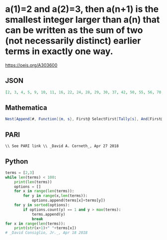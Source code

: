 # a\(1\)\=2 and a\(2\)\=3, then a\(n\+1\) is the smallest integer larger than a\(n\) that can be written as the sum of two \(not necessarily distinct\) earlier terms in exactly one way\.
https://oeis.org/A303600
## JSON
```JSON
[2, 3, 4, 5, 9, 10, 11, 16, 22, 24, 28, 29, 30, 37, 42, 50, 55, 56, 70, 73, 76, 82, 89, 95, 101, 102, 115, 128, 133, 135, 136, 141, 142, 153, 160, 161, 168, 174, 181, 195, 199, 200, 214, 221, 227, 233, 247, 252, 265, 266, 267, 273, 280, 285, 286, 325, 331, 332, 338]
```
## Mathematica
```Mathematica
Nest[Append[#, Function[{m, s}, First@ SelectFirst[Tally[s], And[First@ # > m, Last@ # < 3] &]] @@ {Max@ #, Sort[Total /@ Tuples[#, {2}]]}] &, {2, 3}, 57] (* _Michael De Vlieger_, Apr 27 2018 *)
```
## PARI
```PARI
\\ See PARI link \\ _David A. Corneth_, Apr 27 2018
```
## Python
```Python
terms = [2,3]
while len(terms) < 100:
    print(len(terms))
    options = []
    for x in range(len(terms)):
        for y in range(x,len(terms)):
            options.append(terms[x]+terms[y])
    for y in sorted(options):
        if options.count(y) == 1 and y > max(terms):
            terms.append(y)
            break
for x in range(len(terms)):
    print(str(x+1)+" "+terms[x])
# _David Consiglio, Jr._, Apr 18 2018
```
